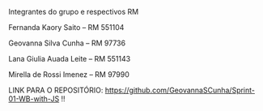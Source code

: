 Integrantes do grupo e respectivos RM

Fernanda Kaory Saito – RM 551104 

Geovanna Silva Cunha – RM 97736 

Lana Giulia Auada Leite – RM 551143 

Mirella de Rossi Imenez – RM 97990 

LINK PARA O REPOSITÓRIO: https://github.com/GeovannaSCunha/Sprint-01-WB-with-JS !!